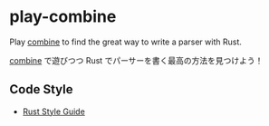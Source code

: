 # play-combine

Play [combine](https://github.com/Marwes/combine) to find the great way to write a parser with Rust.

[combine](https://github.com/Marwes/combine) で遊びつつ Rust でパーサーを書く最高の方法を見つけよう！

## Code Style

- [Rust Style Guide](https://github.com/rust-lang-nursery/fmt-rfcs/blob/master/guide/guide.md)

